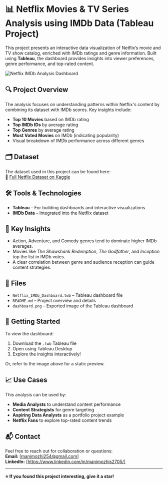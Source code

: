 # 📊 Netflix Movies & TV Series Analysis using IMDb Data (Tableau Project)

This project presents an interactive data visualization of Netflix’s movie and TV show catalog, enriched with IMDb ratings and genre information. Built using **Tableau**, the dashboard provides insights into viewer preferences, genre performance, and top-rated content.

![Netflix IMDb Analysis Dashboard](19553504-5354-4869-b28d-9c90a359168e.png)

## 🔍 Project Overview

The analysis focuses on understanding patterns within Netflix's content by combining its dataset with IMDb scores. Key insights include:

- **Top 10 Movies** based on IMDb rating  
- **Top IMDb IDs** by average rating  
- **Top Genres** by average rating  
- **Most Voted Movies** on IMDb (indicating popularity)  
- Visual breakdown of IMDb performance across different genres

## 🗂️ Dataset

The dataset used in this project can be found here:  
🔗 [Full Netflix Dataset on Kaggle](https://www.kaggle.com/datasets/octopusteam/full-netflix-dataset?resource=download)

## 🛠 Tools & Technologies

- **Tableau** – For building dashboards and interactive visualizations  
- **IMDb Data** – Integrated into the Netflix dataset  

## 📌 Key Insights

- Action, Adventure, and Comedy genres tend to dominate higher IMDb averages.  
- Movies like *The Shawshank Redemption*, *The Godfather*, and *Inception* top the list in IMDb votes.  
- A clear correlation between genre and audience reception can guide content strategies.

## 📂 Files

- `Netflix_IMDb_Dashboard.twb` – Tableau dashboard file 
- `README.md` – Project overview and details  
- `dashboard.png` – Exported image of the Tableau dashboard

## 🚀 Getting Started

To view the dashboard:

1. Download the `.twb` Tableau file 
2. Open using Tableau Desktop  
3. Explore the insights interactively!

Or, refer to the image above for a static preview.

## 📈 Use Cases

This analysis can be used by:

- **Media Analysts** to understand content performance  
- **Content Strategists** for genre targeting  
- **Aspiring Data Analysts** as a portfolio project example  
- **Netflix Fans** to explore top-rated content trends

## 📬 Contact

Feel free to reach out for collaboration or questions:  
**Email:** [manimozhi254@gmail.com]  
**LinkedIn:** [https://www.linkedin.com/in/manimozhis2705/]  

---

**⭐ If you found this project interesting, give it a star!**

